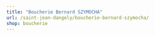 ```yaml
---
title: "Boucherie Bernard SZYMOCHA"
url: /saint-jean-dangely/boucherie-bernard-szymocha/
shop: boucherie
---
```

